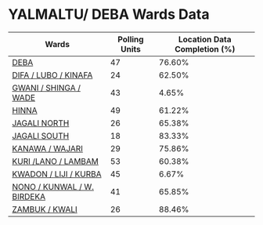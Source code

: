 
# YALMALTU/ DEBA Wards Data

| Wards | Polling Units | Location Data Completion (%) |
| ---- | ----- | ------- |
| [DEBA](./wards/3338-deba) | 47 | 76.60% |
| [DIFA / LUBO / KINAFA](./wards/3339-difa-/-lubo-/-kinafa) | 24 | 62.50% |
| [GWANI / SHINGA / WADE](./wards/3340-gwani-/-shinga-/-wade) | 43 | 4.65% |
| [HINNA](./wards/3341-hinna) | 49 | 61.22% |
| [JAGALI NORTH](./wards/3342-jagali-north) | 26 | 65.38% |
| [JAGALI SOUTH](./wards/3343-jagali-south) | 18 | 83.33% |
| [KANAWA / WAJARI](./wards/3344-kanawa-/-wajari) | 29 | 75.86% |
| [KURI /LANO / LAMBAM](./wards/3345-kuri-/lano-/-lambam) | 53 | 60.38% |
| [KWADON / LIJI / KURBA](./wards/3346-kwadon-/-liji-/-kurba) | 45 | 6.67% |
| [NONO / KUNWAL / W. BIRDEKA](./wards/3347-nono-/-kunwal-/-w-birdeka) | 41 | 65.85% |
| [ZAMBUK / KWALI](./wards/3348-zambuk-/-kwali) | 26 | 88.46% |




